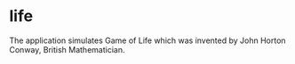 life
====

The application simulates Game of Life which was invented by John Horton Conway, British Mathematician. 
